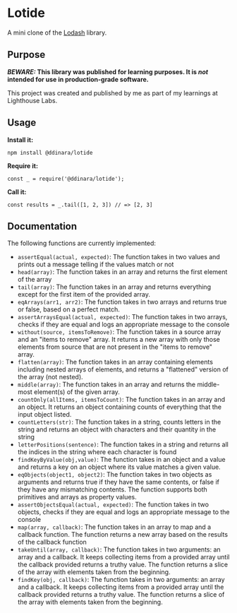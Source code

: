# Lotide

A mini clone of the [Lodash](https://lodash.com) library.

## Purpose

**_BEWARE:_ This library was published for learning purposes. It is _not_ intended for use in production-grade software.**

This project was created and published by me as part of my learnings at Lighthouse Labs. 

## Usage

**Install it:**

`npm install @ddinara/lotide`

**Require it:**

`const _ = require('@ddinara/lotide');`

**Call it:**

`const results = _.tail([1, 2, 3]) // => [2, 3]`

## Documentation

The following functions are currently implemented:

* `assertEqual(actual, expected)`: The function takes in two values and prints out a message telling if the values match or not
* `head(array)`: The function takes in an array and returns the first element of the array
* `tail(array)`: The function takes in an array and returns everything except for the first item of the provided array.
* `eqArrays(arr1, arr2)`: The function takes in two arrays and returns true or false, based on a perfect match.
* `assertArraysEqual(actual, expected)`: The function takes in two arrays, checks if they are equal and logs an appropriate message to the console
* `without(source, itemsToRemove)`: The function takes in a source array and an "items to remove" array. It returns a new array with only those elements from source that are not present in the "items to remove" array.
* `flatten(array)`: The function takes in an array containing elements including nested arrays of elements, and returns a "flattened" version of the array (not nested).
* `middle(array)`: The function takes in an array and returns the middle-most element(s) of the given array.
* `countOnly(allItems, itemsToCount)`: The function takes in an array and an object. It returns an object containing counts of everything that the input object listed.
* `countLetters(str)`: The function takes in a string, counts letters in the string and returns an object with characters and their quantity in the string
* `letterPositions(sentence)`: The function takes in a string and returns all the indices in the string where each character is found
* `findKeyByValue(obj,value)`: The function takes in an object and a value and returns a key on an object where its value matches a given value.
* `eqObjects(object1, object2)`: The function takes in two objects as arguments and returns true if they have the same contents, or false if they have any mismatching contents. The function supports both primitives and arrays as property values.
* `assertObjectsEqual(actual, expected)`: The function takes in two objects, checks if they are equal and logs an appropriate message to the console
* `map(array, callback)`: The function takes in an array to map and a callback function. The function returns a new array based on the results of the callback function
* `takeUntil(array, callback)`: The function takes in two arguments: an array and a callback. It keeps collecting items from a provided array until the callback provided returns a truthy value. The function returns a slice of the array with elements taken from the beginning.
* `findKey(obj, callback)`: The function takes in two arguments: an array and a callback. It keeps collecting items from a provided array until the callback provided returns a truthy value. The function returns a slice of the array with elements taken from the beginning.









 